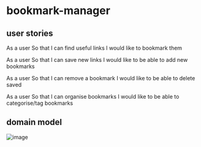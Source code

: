 # bookmark-manager

## user stories
As a user
So that I can find useful links
I would like to bookmark them

As a user
So that I can save new links
I would like to be able to add new bookmarks

As a user
So that I can remove a bookmark
I would like to be able to delete saved 

As a user
So that I can organise bookmarks
I would like to be able to categorise/tag bookmarks

## domain model

![image](https://user-images.githubusercontent.com/84973171/140759525-09173136-2033-4ea4-b20e-bc94a1961ff3.png)

